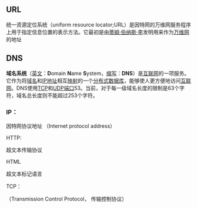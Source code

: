 ## URL

统一资源定位系统（uniform resource locator;URL）是因特网的万维网服务程序上用于指定信息位置的表示方法。它最初是由[蒂姆·伯纳斯·李](https://baike.baidu.com/item/蒂姆·伯纳斯·李)发明用来作为[万维网](https://baike.baidu.com/item/万维网/215515)的地址

## DNS

**域名系统**（[英文](https://baike.baidu.com/item/英文)：**D**omain **N**ame **S**ystem，[缩写](https://baike.baidu.com/item/缩写)：**DNS**）是[互联网](https://baike.baidu.com/item/互联网)的一项服务。它作为将[域名](https://baike.baidu.com/item/域名)和[IP地址](https://baike.baidu.com/item/IP地址)相互[映射](https://baike.baidu.com/item/映射)的一个[分布式数据库](https://baike.baidu.com/item/分布式数据库)，能够使人更方便地访问[互联网](https://baike.baidu.com/item/互联网)。DNS使用[TCP](https://baike.baidu.com/item/TCP)和[UDP](https://baike.baidu.com/item/UDP)[端口](https://baike.baidu.com/item/端口)53。当前，对于每一级域名长度的限制是63个字符，域名总长度则不能超过253个字符。

### IP：

因特网协议地址 （Internet protocol address）

HTTP:

超文本传输协议

HTML

超文本标记语言

TCP：

（Transmission Control Protocol， 传输控制协议）